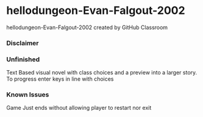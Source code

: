 # hellodungeon-Evan-Falgout-2002
hellodungeon-Evan-Falgout-2002 created by GitHub Classroom
### Disclaimer


### Unfinished

Text Based visual novel with class choices and a preview into a larger story.
To progress enter keys in line with choices
### Known Issues
Game Just ends without allowing player to restart nor exit
